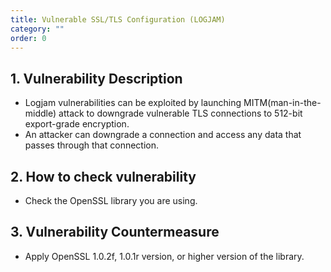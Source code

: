 ```yaml
---
title: Vulnerable SSL/TLS Configuration (LOGJAM)
category: ""
order: 0
---
```


## 1. Vulnerability Description
* Logjam vulnerabilities can be exploited by launching MITM(man-in-the-middle) attack to downgrade vulnerable TLS connections to 512-bit export-grade encryption.
* An attacker can downgrade a connection and access any data that passes through that connection.

## 2. How to check vulnerability
* Check the OpenSSL library you are using.

## 3. Vulnerability Countermeasure
* Apply OpenSSL 1.0.2f, 1.0.1r version, or higher version of the library.
